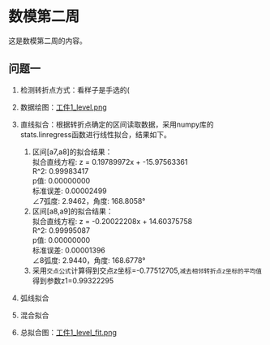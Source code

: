 # 数模第二周
这是数模第二周的内容。
## 问题一
1. 检测转折点方式：看样子是手选的(
2. 数据绘图：[工件1_level.png]('Figures/工件1_level.png')
3. 直线拟合：根据转折点确定的区间读取数据，采用numpy库的stats.linregress函数进行线性拟合，结果如下。
   1) 区间[a7,a8]的拟合结果：  
       拟合直线方程: z = 0.19789972x + -15.97563361  
       R^2: 0.99983417  
       p值: 0.00000000  
       标准误差: 0.00002499  
       ∠7弧度: 2.9462，角度: 168.8058°
   2) 区间[a8,a9]的拟合结果：  
      拟合直线方程: z = -0.20022208x + 14.60375758  
      R^2: 0.99995087  
      p值: 0.00000000  
      标准误差: 0.00001396  
      ∠8弧度: 2.9440，角度: 168.6778° 
   3) 采用`交点公式`计算得到交点z坐标=-0.77512705,`减去相邻转折点z坐标的平均值`得到参数z1=0.99322295
4. 弧线拟合

5. 混合拟合

6. 总拟合图：[工件1_level_fit.png]('Figures/工件1_level_fit.png')
